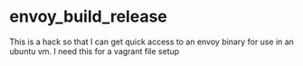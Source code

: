 # envoy_build_release
This is a hack so that I can get quick access to an envoy binary for use in an ubuntu vm.
I need this for a vagrant file setup
